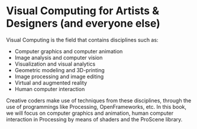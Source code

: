 # Visual Computing for Artists & Designers (and everyone else)

Visual Computing is the field that contains disciplines such as: 
 * Computer graphics and computer animation 
 * Image analysis and computer vision
 * Visualization and visual analytics 
 * Geometric modeling and 3D-printing
 * Image processing and image editing 
 * Virtual and augmented reality
 * Human computer interaction

Creative coders make use of techniques from these disciplines, through the use of programmings like Processing, OpenFrameworks, etc. In this book, we will focus on computer graphics and animation, human computer interaction in Processing by means of shaders and the ProScene library.

